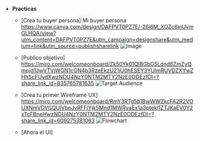 - **Practicas**
  - [Crea tu buyer persona]
  Mi buyer persona https://www.canva.com/design/DAFPVT0PZ7E/-26i6M_XOZc6xjUvmGLHQA/view?utm_content=DAFPVT0PZ7E&utm_campaign=designshare&utm_medium=link&utm_source=publishsharelink
  ![image](https://user-images.githubusercontent.com/114269186/203374752-c33c063a-7547-4117-9635-dd73376d2508.png)

  - [Publico objetivo]
  https://miro.com/welcomeonboard/Zk50Yk01QlBGbG5Ldnd6ZmZyQmpjd1JwVTVjWGN1cGN4b3RzeEkzU21jU0hESEY3YUlmRUVDZXYwZHhScFUydXwzNDU4NzY0NTM2MTY2NzE0ODEzfDI=?share_link_id=835765781635
  ![Target Audience](https://user-images.githubusercontent.com/114269186/203377890-7a6cfc20-ce1c-4944-b826-548dc74dfede.jpg)

  - [Crea tu primer Wireframe UX]
  https://miro.com/welcomeonboard/RmY3RTg5b1BwWWZkcFA2R2VOUXNmVDVGQUlVbnJvRFFlYjk5Mnd1MWRyaEx1a3ptekl1ZTJKaEV0Y2xTcFBneHwzNDU4NzY0NTM2MTY2NzE0ODEzfDI=?share_link_id=609275381063 
  ![Flowchart](https://user-images.githubusercontent.com/114269186/203399942-0db064d7-5e52-4492-9fa5-ec56cde06d7d.jpg)

  - [Ahora el UI]

